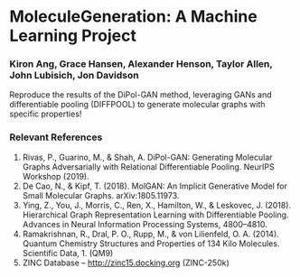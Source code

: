 # MoleculeGeneration: A Machine Learning Project
### Kiron Ang, Grace Hansen, Alexander Henson, Taylor Allen, John Lubisich, Jon Davidson

Reproduce the results of the DiPol-GAN method, leveraging GANs and differentiable pooling (DIFFPOOL) to generate molecular graphs with specific properties!

### Relevant References
1. Rivas, P., Guarino, M., & Shah, A. DiPol-GAN: Generating Molecular Graphs Adversarially with Relational Differentiable Pooling. NeurIPS Workshop (2019).
2. De Cao, N., & Kipf, T. (2018). MolGAN: An Implicit Generative Model for Small Molecular Graphs. arXiv:1805.11973.
3. Ying, Z., You, J., Morris, C., Ren, X., Hamilton, W., & Leskovec, J. (2018). Hierarchical Graph Representation Learning with Differentiable Pooling. Advances in Neural Information Processing Systems, 4800–4810.
4. Ramakrishnan, R., Dral, P. O., Rupp, M., & von Lilienfeld, O. A. (2014). Quantum Chemistry Structures and Properties of 134 Kilo Molecules. Scientific Data, 1. (QM9)
5. ZINC Database – http://zinc15.docking.org (ZINC-250k)